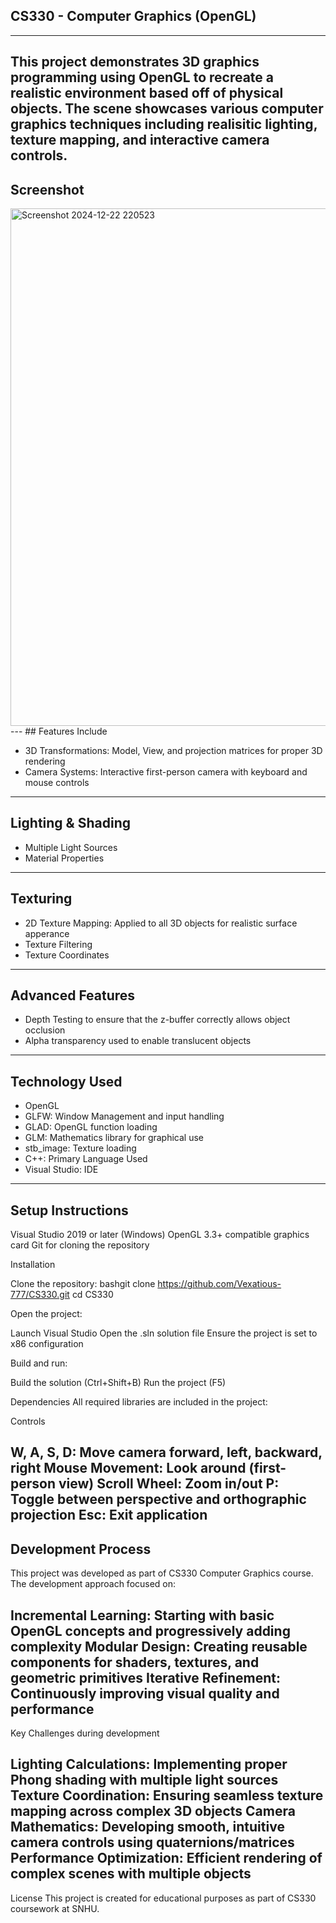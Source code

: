 ## CS330 - Computer Graphics (OpenGL)
---
This project demonstrates 3D graphics programming using OpenGL to recreate a realistic environment based off of physical objects.
The scene showcases various computer graphics techniques including realisitic lighting, texture mapping, and interactive camera controls.
---
## Screenshot

<img width="997" height="828" alt="Screenshot 2024-12-22 220523" src="https://github.com/user-attachments/assets/9e6e969c-cc8f-4e18-b9b4-aa7768a5b4d0" />
---
## Features Include

- 3D Transformations: Model, View, and projection matrices for proper 3D rendering
- Camera Systems: Interactive first-person camera with keyboard and mouse controls

---
## Lighting & Shading

- Multiple Light Sources
- Material Properties
---
## Texturing

- 2D Texture Mapping: Applied to all 3D objects for realistic surface apperance
- Texture Filtering
- Texture Coordinates
---
## Advanced Features

- Depth Testing to ensure that the z-buffer correctly allows object occlusion
- Alpha transparency used to enable translucent objects
---
## Technology Used

- OpenGL
- GLFW: Window Management and input handling
- GLAD: OpenGL function loading
- GLM: Mathematics library for graphical use
- stb_image: Texture loading
- C++: Primary Language Used
- Visual Studio: IDE
---
## Setup Instructions

Visual Studio 2019 or later (Windows)
OpenGL 3.3+ compatible graphics card
Git for cloning the repository

Installation

Clone the repository:
bashgit clone https://github.com/Vexatious-777/CS330.git
cd CS330

Open the project:

Launch Visual Studio
Open the .sln solution file
Ensure the project is set to x86 configuration


Build and run:

Build the solution (Ctrl+Shift+B)
Run the project (F5)



Dependencies
All required libraries are included in the project:


Controls

W, A, S, D: Move camera forward, left, backward, right
Mouse Movement: Look around (first-person view)
Scroll Wheel: Zoom in/out
P: Toggle between perspective and orthographic projection
Esc: Exit application
---
## Development Process
This project was developed as part of CS330 Computer Graphics course. The development approach focused on:

Incremental Learning: Starting with basic OpenGL concepts and progressively adding complexity
Modular Design: Creating reusable components for shaders, textures, and geometric primitives
Iterative Refinement: Continuously improving visual quality and performance
---
Key Challenges during development

Lighting Calculations: Implementing proper Phong shading with multiple light sources
Texture Coordination: Ensuring seamless texture mapping across complex 3D objects
Camera Mathematics: Developing smooth, intuitive camera controls using quaternions/matrices
Performance Optimization: Efficient rendering of complex scenes with multiple objects
---
License
This project is created for educational purposes as part of CS330 coursework at SNHU.
